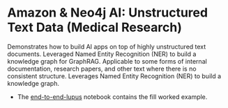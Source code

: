 # Amazon & Neo4j AI: Unstructured Text Data (Medical Research)

Demonstrates how to build AI apps on top of highly unstructured text documents. Leveraged Named Entity Recognition (NER) to build a knowledge graph for GraphRAG. Applicable to some forms of internal documentation, research papers, and other text where there is no consistent structure. Leverages Named Entity Recognition (NER) to build a knowledge graph. 

- The [end-to-end-lupus](end-to-end-lupus.ipynb) notebook contains the fill worked example.